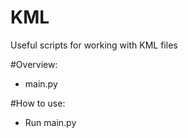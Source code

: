 KML
===============

Useful scripts for working with KML files

#Overview:
* main.py

#How to use:
* Run main.py